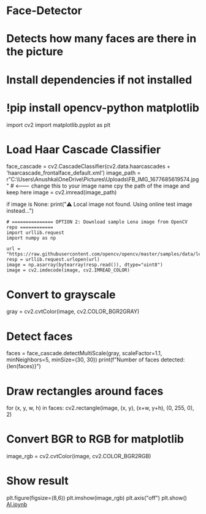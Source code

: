 # Face-Detector
# Detects how many faces are there in the picture 

# Install dependencies if not installed
# !pip install opencv-python matplotlib

import cv2
import matplotlib.pyplot as plt
# Load Haar Cascade Classifier
face_cascade = cv2.CascadeClassifier(cv2.data.haarcascades + 'haarcascade_frontalface_default.xml')
image_path = r"C:\\Users\\Anushka\\OneDrive\\Pictures\\Uploads\\FB_IMG_1677685619574.jpg"  # <--- change this to your image name cpy the path of the image and keep here
image = cv2.imread(image_path)

if image is None:
    print("⚠️ Local image not found. Using online test image instead...")

    # =============== OPTION 2: Download sample Lena image from OpenCV repo ============
    import urllib.request
    import numpy as np

    url = "https://raw.githubusercontent.com/opencv/opencv/master/samples/data/lena.jpg"
    resp = urllib.request.urlopen(url)
    image = np.asarray(bytearray(resp.read()), dtype="uint8")
    image = cv2.imdecode(image, cv2.IMREAD_COLOR)

# Convert to grayscale
gray = cv2.cvtColor(image, cv2.COLOR_BGR2GRAY)
# Detect faces
faces = face_cascade.detectMultiScale(gray, scaleFactor=1.1, minNeighbors=5, minSize=(30, 30))
print(f"Number of faces detected: {len(faces)}")
# Draw rectangles around faces
for (x, y, w, h) in faces:
    cv2.rectangle(image, (x, y), (x+w, y+h), (0, 255, 0), 2)
# Convert BGR to RGB for matplotlib
image_rgb = cv2.cvtColor(image, cv2.COLOR_BGR2RGB)
# Show result
plt.figure(figsize=(8,6))
plt.imshow(image_rgb)
plt.axis("off")
plt.show()
[AI.ipynb](https://github.com/user-attachments/files/22637251/AI.ipynb)
